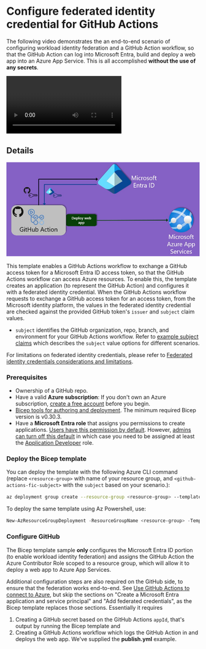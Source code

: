 # Configure federated identity credential for GitHub Actions

The following video demonstrates the an end-to-end scenario of configuring workload identity federation and a GitHub Action workflow, so that the GitHub Action can log into Microsoft Entra, build and deploy a web app into an Azure App Service. This is all accomplished **without the use of any secrets**.

![GitHub Action deploys web app to Azure App Services using federated identity credentials](../../docs/media/github-actions-and-workload-identities.mp4)

## Details

![GitHub Action deploys web app to Azure App Services using federated identity credentials](../../docs/media/github-action-deploys-web-app-to-azure-app-services.jpg)

This template enables a GitHub Actions workflow to exchange a GitHub access token for a Microsoft Entra ID access token, so that the GitHub Actions workflow can access Azure resources. To enable this, the template creates an application (to represent the GitHub Action) and configures it with a federated identity credential. When the GitHub Actions workflow requests to exchange a GitHub access token for an access token, from the Microsoft identity platform, the values in the federated identity credential are checked against the provided GitHub token's `issuer` and `subject` claim values.

* `subject` identifies the GitHub organization, repo, branch, and environment for your GitHub Actions workflow. Refer to [example subject claims](https://docs.github.com/actions/deployment/security-hardening-your-deployments/about-security-hardening-with-openid-connect#example-subject-claims) which describes the `subject` value options for different scenarios.

For limitations on federated identity credentials, please refer to [Federated identity credentials considerations and limitations](https://learn.microsoft.com/entra/workload-id/workload-identity-federation-considerations).

### Prerequisites

* Ownership of a GitHub repo.
* Have a valid **Azure subscription**: If you don't own an Azure subscription, [create a free account](https://azure.microsoft.com/free/) before you begin.
* [Bicep tools for authoring and deployment](https://learn.microsoft.com/graph/templates/quickstart-install-bicep-tools). The minimum required Bicep version is v0.30.3.
* Have a **Microsoft Entra role** that assigns you permissions to create applications. [Users have this permission by default](https://learn.microsoft.com/entra/fundamentals/users-default-permissions#compare-member-and-guest-default-permissions). However, [admins can turn off this default](https://learn.microsoft.com/entra/fundamentals/users-default-permissions#restrict-member-users-default-permissions) in which case you need to be assigned at least the [Application Developer](https://learn.microsoft.com/entra/identity/role-based-access-control/permissions-reference#application-developer) role.

### Deploy the Bicep template

You can deploy the template with the following Azure CLI command (replace `<resource-group>` with name of your resource group, and `<github-actions-fic-subject>` with the `subject` based on your scenario.):

```sh
az deployment group create --resource-group <resource-group> --template-file main.bicep --parameter gitHubOwner='<github-owner>' gitHubRepo='<github-repo-name>'
```

To deploy the same template using Az Powershell, use:

```powershell
New-AzResourceGroupDeployment -ResourceGroupName <resource-group> -TemplateFile .\main.bicep -gitHubOwner '<github-owner>' -gitHubRepo '<github-repo-name>'
```

### Configure GitHub

The Bicep template sample **only** configures the Microsoft Entra ID portion (to enable workload identity federation) and assigns the GitHub Action the Azure Contributor Role scoped to a resource group, which will allow it to deploy a web app to Azure App Services.

Additional configuration steps are also required on the GitHub side, to ensure that the federation works end-to-end. See [Use GitHub Actions to connect to Azure](https://learn.microsoft.com/azure/developer/github/connect-from-azure?tabs=azure-cli%2Cwindows#use-the-azure-login-action-with-openid-connect), but skip the sections on "Create a Microsoft Entra application and service principal" and "Add federated credentials", as the Bicep template replaces those sections. Essentially it requires

1. Creating a GitHub secret based on the GitHub Actions `appId`, that's output by running the Bicep template and
2. Creating a GitHub Actions workflow which logs the GitHub Action in and deploys the web app.  We've supplied the **publish.yml** example.
